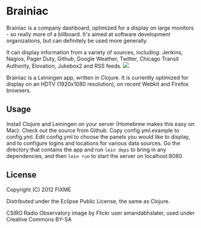 # Brainiac

Brainiac is a company dashboard, optimized for a display on large monitors - so really more of a billboard. It's aimed at software development organizations, but can definitely be used more generally. 

It can display information from a variety of sources, including: Jenkins, Nagios, Pager Duty, Github, Google Weather, Twitter, Chicago Transit Authority, Elovation, Jukebox2 and RSS feeds.
<img src="https://raw.github.com/cmonty/brainiac/master/resources/public/images/example_screen_1.jpg" />

Brainiac is a Leiningen app, written in Clojure. It is currently optimized for display on an HDTV (1920x1080 resolution), on recent Webkit and Firefox browsers.

## Usage

Install Clojure and Leiningen on your server (Homebrew makes this easy on Mac). Check out the source from Github. Copy config.yml.example to config.yml. Edit config.yml to choose the panels you would like to display, and to configure logins and locations for various data sources. Go the directory that contains the app and run `lein deps` to bring in any dependencies, and then `lein run` to start the server on localhost:8080.

## License

Copyright (C) 2012 FIXME

Distributed under the Eclipse Public License, the same as Clojure.

CSIRO Radio Observatory image by Flickr user amandabhslater, used under Creative Commons BY-SA
